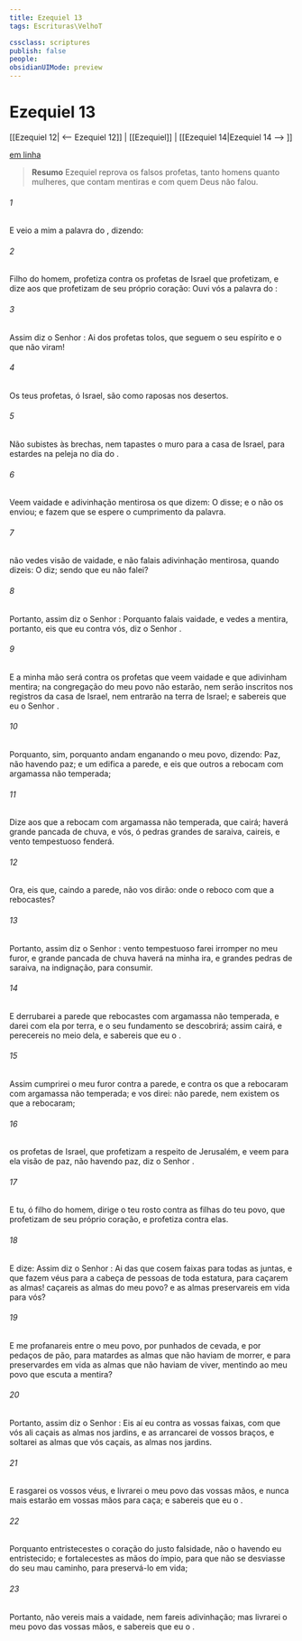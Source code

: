 ```yaml
---
title: Ezequiel 13
tags: Escrituras\VelhoT

cssclass: scriptures
publish: false
people:
obsidianUIMode: preview
---
```


# Ezequiel 13
[[Ezequiel 12| <-- Ezequiel 12]] | [[Ezequiel]] | [[Ezequiel 14|Ezequiel 14 --> ]]

[em linha](https://churchofjesuschrist.org/study/scriptures/ot/ezek/13?lang=por)

> __Resumo__
Ezequiel reprova os falsos profetas, tanto homens quanto mulheres, que contam mentiras e com quem Deus não falou.

###### 1 
E veio a mim a palavra do , dizendo:

###### 2 
Filho do homem, profetiza contra os profetas de Israel que profetizam, e dize aos que profetizam de seu próprio coração: Ouvi vós a palavra do :

###### 3 
Assim diz o Senhor : Ai dos profetas tolos, que seguem o seu  espírito e o que não viram!

###### 4 
Os teus profetas, ó Israel, são como raposas nos desertos.

###### 5 
Não subistes às brechas, nem tapastes o muro  para a casa de Israel, para estardes na peleja no dia do .

###### 6 
Veem vaidade e adivinhação mentirosa os que dizem: O  disse; e o  não os enviou; e fazem que se espere o cumprimento da palavra.

###### 7 
 não vedes visão de vaidade, e não falais adivinhação mentirosa, quando dizeis: O  diz; sendo que eu  não falei?

###### 8 
Portanto, assim diz o Senhor : Porquanto falais vaidade, e vedes a mentira, portanto, eis que eu  contra vós, diz o Senhor .

###### 9 
E a minha mão será contra os profetas que veem vaidade e que adivinham mentira; na congregação do meu povo não estarão, nem serão inscritos nos registros da casa de Israel, nem entrarão na terra de Israel; e sabereis que eu  o Senhor .

###### 10 
Porquanto, sim, porquanto andam enganando o meu povo, dizendo: Paz, não havendo paz; e um edifica a parede, e eis que outros a rebocam com argamassa não temperada;

###### 11 
Dize aos que a rebocam com argamassa não temperada, que cairá; haverá  grande pancada de chuva, e vós, ó pedras grandes de saraiva, caireis, e  vento tempestuoso  fenderá.

###### 12 
Ora, eis que, caindo a parede, não vos dirão:  onde  o reboco com que a rebocastes?

###### 13 
Portanto, assim diz o Senhor :  vento tempestuoso farei irromper no meu furor, e  grande pancada de chuva haverá na minha ira, e grandes pedras de saraiva, na  indignação, para consumir.

###### 14 
E derrubarei a parede que rebocastes com argamassa não temperada, e darei com ela por terra, e o seu fundamento se descobrirá; assim cairá, e perecereis no meio dela, e sabereis que eu  o .

###### 15 
Assim cumprirei o meu furor contra a parede, e contra os que a rebocaram com argamassa não temperada; e vos direi:  não  parede, nem existem os que a rebocaram;

###### 16 
 os profetas de Israel, que profetizam a respeito de Jerusalém, e veem para ela visão de paz, não havendo paz, diz o Senhor .

###### 17 
E tu, ó filho do homem, dirige o teu rosto contra as filhas do teu povo, que profetizam de seu próprio coração, e profetiza contra elas.

###### 18 
E dize: Assim diz o Senhor : Ai das que cosem faixas para todas as juntas, e que fazem véus para a cabeça de pessoas de toda estatura, para caçarem as almas!  caçareis as almas do meu povo? e as almas preservareis em vida para vós?

###### 19 
E me profanareis entre o meu povo, por punhados de cevada, e por pedaços de pão, para matardes as almas que não haviam de morrer, e para preservardes em vida as almas que não haviam de viver, mentindo  ao meu povo que escuta a mentira?

###### 20 
Portanto, assim diz o Senhor : Eis aí  eu contra as vossas faixas, com que vós ali caçais as almas nos jardins, e as arrancarei de vossos braços, e soltarei as almas que vós caçais, as almas nos jardins.

###### 21 
E rasgarei os vossos véus, e livrarei o meu povo das vossas mãos, e nunca mais estarão em vossas mãos para  caça; e sabereis que eu  o .

###### 22 
Porquanto entristecestes o coração do justo  falsidade, não o havendo eu entristecido; e  fortalecestes as mãos do ímpio, para que não se desviasse do seu mau caminho, para preservá-lo em vida;

###### 23 
Portanto, não vereis mais a vaidade, nem fareis adivinhação; mas livrarei o meu povo das vossas mãos, e sabereis que eu  o .

